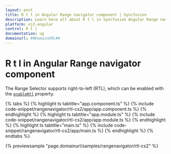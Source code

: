 ```yaml
---
layout: post
title: R t l in Angular Range navigator component | Syncfusion
description: Learn here all about R t l in Syncfusion Angular Range navigator component of Syncfusion Essential JS 2 and more.
platform: ej2-angular
control: R t l 
documentation: ug
domainurl: ##DomainURL##
---
```


# R t l in Angular Range navigator component

The Range Selector supports right-to-left (RTL), which can be enabled with the [`enableRtl`](https://ej2.syncfusion.com/angular/documentation/api/range-navigator/#enablertl) property.

{% tabs %}
{% highlight ts tabtitle="app.component.ts" %}
{% include code-snippet/rangenavigator/rtl-cs2/app/app.component.ts %}
{% endhighlight %}
{% highlight ts tabtitle="app.module.ts" %}
{% include code-snippet/rangenavigator/rtl-cs2/app/app.module.ts %}
{% endhighlight %}
{% highlight ts tabtitle="main.ts" %}
{% include code-snippet/rangenavigator/rtl-cs2/app/main.ts %}
{% endhighlight %}
{% endtabs %}
  
{% previewsample "page.domainurl/samples/rangenavigator/rtl-cs2" %}